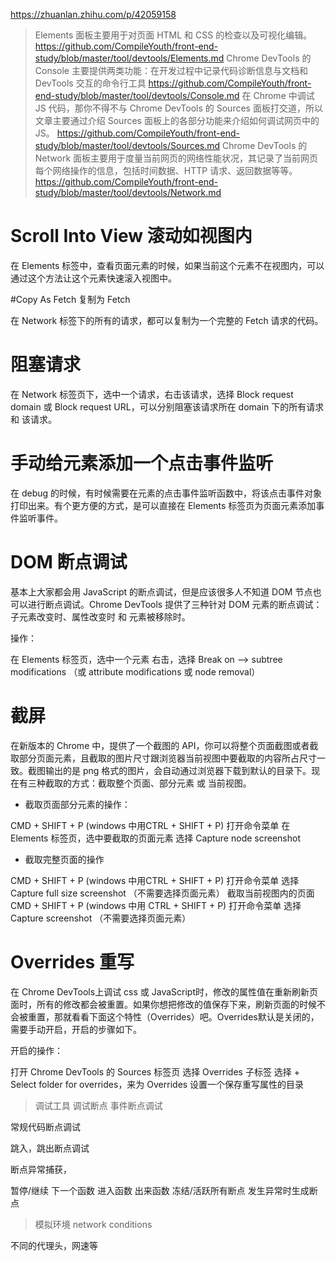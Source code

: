 https://zhuanlan.zhihu.com/p/42059158
> Elements 面板主要用于对页面 HTML 和 CSS 的检查以及可视化编辑。
https://github.com/CompileYouth/front-end-study/blob/master/tool/devtools/Elements.md
> Chrome DevTools 的 Console 主要提供两类功能：在开发过程中记录代码诊断信息与文档和 DevTools 交互的命令行工具
https://github.com/CompileYouth/front-end-study/blob/master/tool/devtools/Console.md
> 在 Chrome 中调试 JS 代码，那你不得不与 Chrome DevTools 的 Sources 面板打交道，所以文章主要通过介绍 Sources 面板上的各部分功能来介绍如何调试网页中的 JS。
https://github.com/CompileYouth/front-end-study/blob/master/tool/devtools/Sources.md
> Chrome DevTools 的 Network 面板主要用于度量当前网页的网络性能状况，其记录了当前网页每个网络操作的信息，包括时间数据、HTTP 请求、返回数据等等。
https://github.com/CompileYouth/front-end-study/blob/master/tool/devtools/Network.md
# Scroll Into View 滚动如视图内

在 Elements 标签中，查看页面元素的时候，如果当前这个元素不在视图内，可以通过这个方法让这个元素快速滚入视图中。

#Copy As Fetch 复制为 Fetch

在 Network 标签下的所有的请求，都可以复制为一个完整的 Fetch 请求的代码。

# 阻塞请求

在 Network 标签页下，选中一个请求，右击该请求，选择 Block request domain 或 Block request URL，可以分别阻塞该请求所在 domain 下的所有请求 和 该请求。

# 手动给元素添加一个点击事件监听

在 debug 的时候，有时候需要在元素的点击事件监听函数中，将该点击事件对象打印出来。有个更方便的方式，是可以直接在 Elements 标签页为页面元素添加事件监听事件。

# DOM 断点调试

基本上大家都会用 JavaScript 的断点调试，但是应该很多人不知道 DOM 节点也可以进行断点调试。Chrome DevTools 提供了三种针对 DOM 元素的断点调试：子元素改变时、属性改变时 和 元素被移除时。

操作：

在 Elements 标签页，选中一个元素
右击，选择 Break on --> subtree modifications （或 attribute modifications 或 node removal）

# 截屏

在新版本的 Chrome 中，提供了一个截图的 API，你可以将整个页面截图或者截取部分页面元素，且截取的图片尺寸跟浏览器当前视图中要截取的内容所占尺寸一致。截图输出的是 png 格式的图片，会自动通过浏览器下载到默认的目录下。现在有三种截取的方式：截取整个页面、部分元素 或 当前视图。

- 截取页面部分元素的操作：

CMD + SHIFT + P (windows 中用CTRL + SHIFT + P) 打开命令菜单
在 Elements 标签页，选中要截取的页面元素
选择 Capture node screenshot

- 截取完整页面的操作

CMD + SHIFT + P (windows 中用CTRL + SHIFT + P) 打开命令菜单
选择 Capture full size screenshot （不需要选择页面元素）
截取当前视图内的页面
CMD + SHIFT + P (windows 中用 CTRL + SHIFT + P) 打开命令菜单
选择 Capture screenshot （不需要选择页面元素）

# Overrides 重写

在 Chrome DevTools上调试 css 或 JavaScript时，修改的属性值在重新刷新页面时，所有的修改都会被重置。如果你想把修改的值保存下来，刷新页面的时候不会被重置，那就看看下面这个特性（Overrides）吧。Overrides默认是关闭的，需要手动开启，开启的步骤如下。

开启的操作：

打开 Chrome DevTools 的 Sources 标签页
选择 Overrides 子标签
选择 + Select folder for overrides，来为 Overrides 设置一个保存重写属性的目录

>调试工具 调试断点
事件断点调试

常规代码断点调试

跳入，跳出断点调试

断点异常捕获，

暂停/继续  下一个函数  进入函数 出来函数  冻结/活跃所有断点  发生异常时生成断点

> 模拟环境  network conditions

不同的代理头，网速等
